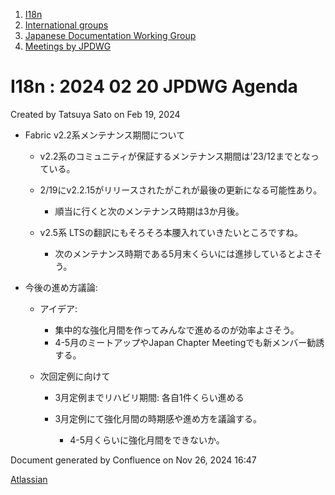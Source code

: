 1. [I18n](index.html)
2. [International groups](International-groups_22970373.html)
3. [Japanese Documentation Working Group](Japanese-Documentation-Working-Group_22970444.html)
4. [Meetings by JPDWG](Meetings-by-JPDWG_22970537.html)

# I18n : 2024 02 20 JPDWG Agenda

Created by Tatsuya Sato on Feb 19, 2024

- Fabric v2.2系メンテナンス期間について
  
  - v2.2系のコミュニティが保証するメンテナンス期間は'23/12までとなっている。
  - 2/19にv2.2.15がリリースされたがこれが最後の更新になる可能性あり。
    
    - 順当に行くと次のメンテナンス時期は3か月後。
  - v2.5系 LTSの翻訳にもそろそろ本腰入れていきたいところですね。
    
    - 次のメンテナンス時期である5月末くらいには進捗しているとよさそう。
- 今後の進め方議論:
  
  - アイデア:
    
    - 集中的な強化月間を作ってみんなで進めるのが効率よさそう。
    - 4-5月のミートアップやJapan Chapter Meetingでも新メンバー勧誘する。
  - 次回定例に向けて
    
    - 3月定例までリハビリ期間: 各自1件くらい進める
    - 3月定例にて強化月間の時期感や進め方を議論する。
      
      - 4-5月くらいに強化月間をできないか。

Document generated by Confluence on Nov 26, 2024 16:47

[Atlassian](http://www.atlassian.com/)
